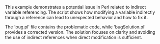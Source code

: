 This example demonstrates a potential issue in Perl related to indirect variable referencing. The script shows how modifying a variable indirectly through a reference can lead to unexpected behavior and how to fix it.

The 'bug.pl' file contains the problematic code, while 'bugSolution.pl' provides a corrected version. The solution focuses on clarity and avoiding the use of indirect references when direct modification is sufficient.